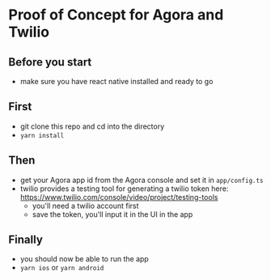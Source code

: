 # Proof of Concept for Agora and Twilio

## Before you start

- make sure you have react native installed and ready to go

## First

- git clone this repo and cd into the directory
- `yarn install`

## Then

- get your Agora app id from the Agora console and set it in `app/config.ts`
- twilio provides a testing tool for generating a twilio token here: https://www.twilio.com/console/video/project/testing-tools
    - you'll need a twilio account first
    - save the token, you'll input it in the UI in the app
    
## Finally

- you should now be able to run the app
- `yarn ios` or `yarn android`
